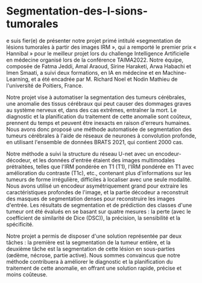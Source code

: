 # Segmentation-des-l-sions-tumorales
e suis fier(e) de présenter notre projet primé intitulé «segmentation de lésions tumorales à partir des images IRM », qui a remporté le premier prix « Hannibal » pour le meilleur projet lors du challenge Intelligence Artificielle en médecine organisé lors de la conférence TAIMA2022. Notre équipe, composée de Fatma Jeddi, Amal Araoud, Sirine Haraketi, Arwa Habachi et Imen Smaati, a suivi deux formations, en IA en médecine et en Machine-Learning, et a été encadrée par M. Richard Noel et Nodin Mathieu de l'université de Poitiers, France.

Notre projet vise à automatiser la segmentation des tumeurs cérébrales, une anomalie des tissus cérébraux qui peut causer des dommages graves au système nerveux et, dans des cas extrêmes, entraîner la mort. Le diagnostic et la planification du traitement de cette anomalie sont coûteux, prennent du temps et peuvent être inexacts en raison d'erreurs humaines. Nous avons donc proposé une méthode automatisée de segmentation des tumeurs cérébrales à l'aide de réseaux de neurones à convolution profonde, en utilisant l'ensemble de données BRATS 2021, qui contient 2000 cas.

Notre méthode a suivi la structure du réseau U-net avec un encodeur-décodeur, et les données d'entrée étaient des images multimodales prétraitées, telles que l'IRM pondérée en T1 (T1), l'IRM pondérée en T1 avec amélioration du contraste (T1c), etc., contenant plus d'informations sur les tumeurs de forme irrégulière, difficiles à localiser avec une seule modalité. Nous avons utilisé un encodeur asymétriquement grand pour extraire les caractéristiques profondes de l'image, et la partie décodeur a reconstruit des masques de segmentation denses pour reconstruire les images d'entrée. Les résultats de segmentation et de prédiction des classes d'une tumeur ont été évalués en se basant sur quatre mesures : la perte (avec le coefficient de similarité de Dice (DSC)), la précision, la sensibilité et la spécificité.

Notre projet a permis de disposer d'une solution représentée par deux tâches : la première est la segmentation de la tumeur entière, et la deuxième tâche est la segmentation de cette lésion en sous-parties (œdème, nécrose, partie active). Nous sommes convaincus que notre méthode contribuera à améliorer le diagnostic et la planification du traitement de cette anomalie, en offrant une solution rapide, précise et moins coûteuse.





